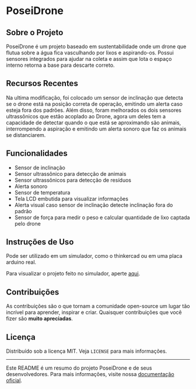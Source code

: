 # PoseiDrone

## Sobre o Projeto

PoseiDrone é um projeto baseado em sustentabilidade onde um drone que flutua sobre a água fica vasculhando por lixos e aspirando-os. Possui sensores integrados para ajudar na coleta e assim que lota o espaço interno retorna a base para descarte correto.

## Recursos Recentes

Na ultima modificação, foi colocado um sensor de inclinação que detecta se o drone está na posição correta de operação, emitindo um alerta caso esteja fora dos padrões. Além disso, foram melhorados os dois sensores ultrassônicos que estão acoplado ao Drone, agora um deles tem a capacidade de detectar quando o que está se aproximando são animais, interrompendo a aspiração e emitindo um alerta sonoro que faz os animais se distanciarem.

## Funcionalidades

- Sensor de inclinação
- Sensor ultrassônico para detecção de animais 
- Sensor ultrassônicos para detecção de resíduos 
- Alerta sonoro 
- Sensor de temperatura
- Tela LCD embutida para visualizar informações
- Alerta visual caso sensor de inclinação detecte inclinação fora do padrão
- Sensor de força para medir o peso e calcular quantidade de lixo captada pelo drone 

## Instruções de Uso

Pode ser utilizado em um simulador, como o thinkercad ou em uma placa arduino real.

Para visualizar o projeto feito no simulador, aperte [aqui](https://www.tinkercad.com/things/fj3KfIPO0g1-global-solution).

## Contribuições

As contribuições são o que tornam a comunidade open-source um lugar tão incrível para aprender, inspirar e criar. Quaisquer contribuições que você fizer são **muito apreciadas**.

## Licença

Distribuído sob a licença MIT. Veja `LICENSE` para mais informações.

---

Este README é um resumo do projeto PoseiDrone e de seus desenvolvedores. Para mais informações, visite nossa [documentação oficial](https://github.com/arnaldompf/GS-Edge).
